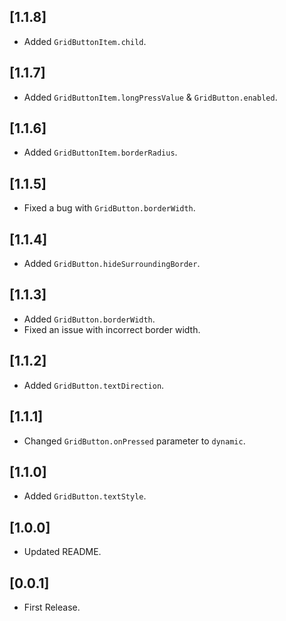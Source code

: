 ## [1.1.8]
- Added `GridButtonItem.child`.

## [1.1.7]
- Added `GridButtonItem.longPressValue` & `GridButton.enabled`.

## [1.1.6]
- Added `GridButtonItem.borderRadius`.

## [1.1.5]
- Fixed a bug with `GridButton.borderWidth`.

## [1.1.4]
- Added `GridButton.hideSurroundingBorder`.

## [1.1.3]
- Added `GridButton.borderWidth`.
- Fixed an issue with incorrect border width.

## [1.1.2]
- Added `GridButton.textDirection`.

## [1.1.1]
- Changed `GridButton.onPressed` parameter to `dynamic`.

## [1.1.0]
- Added `GridButton.textStyle`.

## [1.0.0]
- Updated README.

## [0.0.1]
- First Release.
